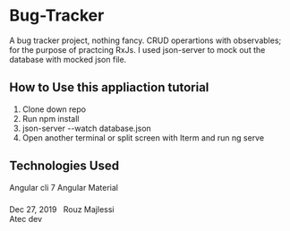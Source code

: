 # Bug-Tracker 

A bug tracker project, nothing fancy. CRUD operartions with observables; for the purpose of practcing RxJs. I used json-server to mock out the database with mocked json file. 

## How to Use this appliaction tutorial

1. Clone down repo
2. Run npm install
3. json-server --watch database.json
4. Open another terminal or split screen with Iterm and run ng serve 

## Technologies Used

Angular cli 7
Angular Material

### 
Dec 27, 2019 &nbsp; Rouz Majlessi
<br/>
Atec dev
